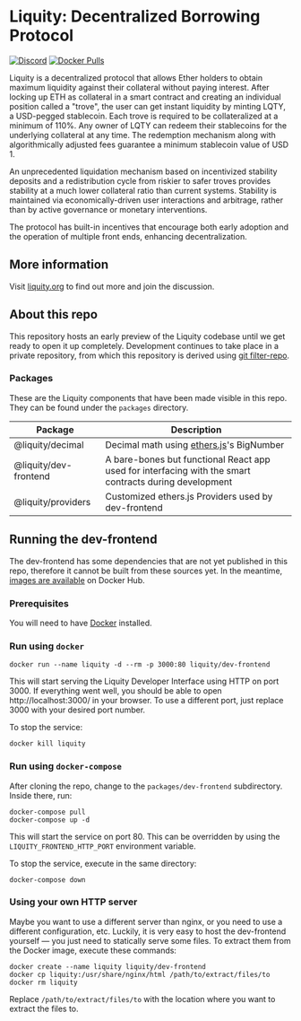 # Liquity: Decentralized Borrowing Protocol

[![Discord](https://img.shields.io/discord/700620821198143498?label=join%20chat&logo=discord&logoColor=white)](https://discord.gg/2up5U32) [![Docker Pulls](https://img.shields.io/docker/pulls/liquity/dev-frontend?label=dev-frontend%20pulls&logo=docker&logoColor=white)](https://hub.docker.com/r/liquity/dev-frontend)

Liquity is a decentralized protocol that allows Ether holders to obtain maximum liquidity against
their collateral without paying interest. After locking up ETH as collateral in a smart contract and
creating an individual position called a "trove", the user can get instant liquidity by minting LQTY,
a USD-pegged stablecoin. Each trove is required to be collateralized at a minimum of 110%. Any
owner of LQTY can redeem their stablecoins for the underlying collateral at any time. The redemption
mechanism along with algorithmically adjusted fees guarantee a minimum stablecoin value of USD 1.

An unprecedented liquidation mechanism based on incentivized stability deposits and a redistribution
cycle from riskier to safer troves provides stability at a much lower collateral ratio than current
systems. Stability is maintained via economically-driven user interactions and arbitrage, rather
than by active governance or monetary interventions.

The protocol has built-in incentives that encourage both early adoption and the operation of
multiple front ends, enhancing decentralization.

## More information

Visit [liquity.org](https://www.liquity.org) to find out more and join the discussion.

## About this repo

This repository hosts an early preview of the Liquity codebase until we get ready to open it up completely. Development continues to take place in a private repository, from which this repository is derived using [git filter-repo](https://github.com/newren/git-filter-repo).

### Packages

These are the Liquity components that have been made visible in this repo. They can be found under the `packages` directory.

| Package               | Description                                                                                            |
| --------------------- | ------------------------------------------------------------------------------------------------------ |
| @liquity/decimal      | Decimal math using [ethers.js](https://github.com/ethers-io/ethers.js/)'s BigNumber                    |
| @liquity/dev-frontend | A bare-bones but functional React app used for interfacing with the smart contracts during development |
| @liquity/providers    | Customized ethers.js Providers used by dev-frontend                                                    |

## Running the dev-frontend

The dev-frontend has some dependencies that are not yet published in this repo, therefore it cannot be built from these sources yet. In the meantime, [images are available](https://hub.docker.com/r/liquity/dev-frontend) on Docker Hub.

### Prerequisites

You will need to have [Docker](https://docs.docker.com/get-docker/) installed.

### Run using `docker`

```
docker run --name liquity -d --rm -p 3000:80 liquity/dev-frontend
```

This will start serving the Liquity Developer Interface using HTTP on port 3000. If everything went well, you should be able to open http://localhost:3000/ in your browser. To use a different port, just replace 3000 with your desired port number.

To stop the service:

```
docker kill liquity
```

### Run using `docker-compose`

After cloning the repo, change to the `packages/dev-frontend` subdirectory. Inside there, run:

```
docker-compose pull
docker-compose up -d
```

This will start the service on port 80. This can be overridden by using the `LIQUITY_FRONTEND_HTTP_PORT` environment variable.

To stop the service, execute in the same directory:

```
docker-compose down
```

### Using your own HTTP server

Maybe you want to use a different server than nginx, or you need to use a different configuration, etc. Luckily, it is very easy to host the dev-frontend yourself — you just need to statically serve some files. To extract them from the Docker image, execute these commands:

```
docker create --name liquity liquity/dev-frontend
docker cp liquity:/usr/share/nginx/html /path/to/extract/files/to
docker rm liquity
```

Replace `/path/to/extract/files/to` with the location where you want to extract the files to.
